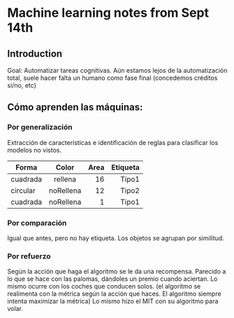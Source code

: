 # Machine learning notes from Sept 14th 

## Introduction
Goal: Automatizar tareas cognitivas. Aún estamos lejos de la automatización total, suele hacer falta un humano como fase final (concedemos créditos si/no, etc)

## Cómo aprenden las máquinas:

### Por generalización
Extracción de características e identificación de reglas para clasificar los modelos no vistos.

| Forma         | Color         | Area  | Etiqueta |
| ------------- |:-------------:| -----:| --------:|
| cuadrada      | rellena       |    16 | Tipo1    |
| circular      | noRellena     |    12 | Tipo2    |
| cuadrada      | noRellena     |     1 | Tipo1    |

### Por comparación
Igual que antes, pero no hay etiqueta. 
Los objetos se agrupan por similitud.

### Por refuerzo
Según la acción que haga el algoritmo se le da una recompensa.
Parecido a lo que se hace con las palomas, dándoles un premio cuando aciertan. Lo mismo ocurre con los coches que conducen solos. (el algoritmo se realimenta con la métrica según la acción que haces. El algoritmo siempre intenta maximizar la métrica)
Lo mismo hizo el MIT con su algoritmo para volar.








